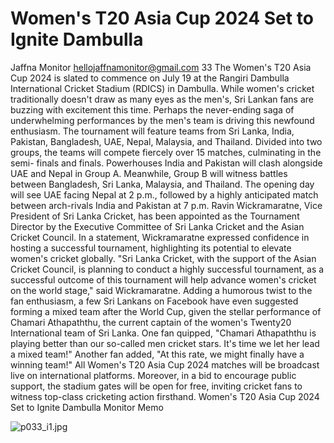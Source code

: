 # Women's T20 Asia Cup 2024 Set to Ignite Dambulla

Jaffna Monitor
hellojaffnamonitor@gmail.com
33
The Women's T20 Asia Cup 2024 is slated 
to commence on July 19 at the Rangiri 
Dambulla International Cricket Stadium 
(RDICS) in Dambulla. While women's 
cricket traditionally doesn't draw as many 
eyes as the men's, Sri Lankan fans are 
buzzing with excitement this time. Perhaps 
the never-ending saga of underwhelming 
performances by the men's team is driving 
this newfound enthusiasm.
The tournament will feature teams from Sri 
Lanka, India, Pakistan, Bangladesh, UAE, 
Nepal, Malaysia, and Thailand. Divided into 
two groups, the teams will compete fiercely 
over 15 matches, culminating in the semi-
finals and finals.
Powerhouses India and Pakistan will clash 
alongside UAE and Nepal in Group A. 
Meanwhile, Group B will witness battles 
between Bangladesh, Sri Lanka, Malaysia, 
and Thailand. The opening day will see UAE 
facing Nepal at 2 p.m., followed by a highly 
anticipated match between arch-rivals India 
and Pakistan at 7 p.m.
Ravin Wickramaratne, Vice President of 
Sri Lanka Cricket, has been appointed as 
the Tournament Director by the Executive 
Committee of Sri Lanka Cricket and the 
Asian Cricket Council. In a statement, 
Wickramaratne expressed confidence in 
hosting a successful tournament, highlighting 
its potential to elevate women's cricket 
globally.
"Sri Lanka Cricket, with the support of the 
Asian Cricket Council, is planning to conduct 
a highly successful tournament, as a successful 
outcome of this tournament will help advance 
women's cricket on the world stage," said 
Wickramaratne.
Adding a humorous twist to the fan 
enthusiasm, a few Sri Lankans on Facebook 
have even suggested forming a mixed 
team after the World Cup, given the stellar 
performance of Chamari Athapaththu, the 
current captain of the women's Twenty20 
International team of Sri Lanka. One fan 
quipped, "Chamari Athapaththu is playing 
better than our so-called men cricket stars. It's 
time we let her lead a mixed team!" Another 
fan added, "At this rate, we might finally have a 
winning team!"
All Women's T20 Asia Cup 2024 matches will 
be broadcast live on international platforms. 
Moreover, in a bid to encourage public 
support, the stadium gates will be open for 
free, inviting cricket fans to witness top-class 
cricketing action firsthand.
Women's T20 Asia Cup 2024 
Set to Ignite Dambulla
Monitor Memo

![p033_i1.jpg](images_out/008_womens_t20_asia_cup_2024_set_to_ignite_dambulla/p033_i1.jpg)

